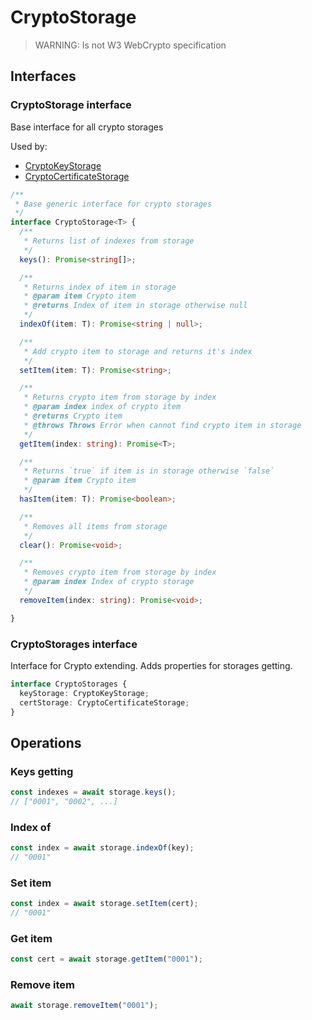 # CryptoStorage

> WARNING: Is not W3 WebCrypto specification

## Interfaces

### CryptoStorage interface

Base interface for all crypto storages

Used by:
 - [CryptoKeyStorage](KEY_STORAGE.md#CryptoKeyStorage-interface)
 - [CryptoCertificateStorage](CERT_STORAGE.md#CryptoCertificateStorage-interface)

```ts
/**
 * Base generic interface for crypto storages
 */
interface CryptoStorage<T> {
  /**
   * Returns list of indexes from storage
   */
  keys(): Promise<string[]>;

  /**
   * Returns index of item in storage
   * @param item Crypto item
   * @returns Index of item in storage otherwise null
   */
  indexOf(item: T): Promise<string | null>;

  /**
   * Add crypto item to storage and returns it's index
   */
  setItem(item: T): Promise<string>;

  /**
   * Returns crypto item from storage by index
   * @param index index of crypto item
   * @returns Crypto item
   * @throws Throws Error when cannot find crypto item in storage
   */
  getItem(index: string): Promise<T>;

  /**
   * Returns `true` if item is in storage otherwise `false`
   * @param item Crypto item
   */
  hasItem(item: T): Promise<boolean>;

  /**
   * Removes all items from storage
   */
  clear(): Promise<void>;

  /**
   * Removes crypto item from storage by index
   * @param index Index of crypto storage
   */
  removeItem(index: string): Promise<void>;

}
```

### CryptoStorages interface

Interface for Crypto extending. Adds properties for storages getting.

```ts
interface CryptoStorages {
  keyStorage: CryptoKeyStorage;
  certStorage: CryptoCertificateStorage;
}
```

## Operations

### Keys getting
```ts
const indexes = await storage.keys();
// ["0001", "0002", ...]
```

### Index of
```ts
const index = await storage.indexOf(key);
// "0001"
```

### Set item
```ts
const index = await storage.setItem(cert);
// "0001"
```

### Get item
```ts
const cert = await storage.getItem("0001");
```

### Remove item
```ts
await storage.removeItem("0001");
```